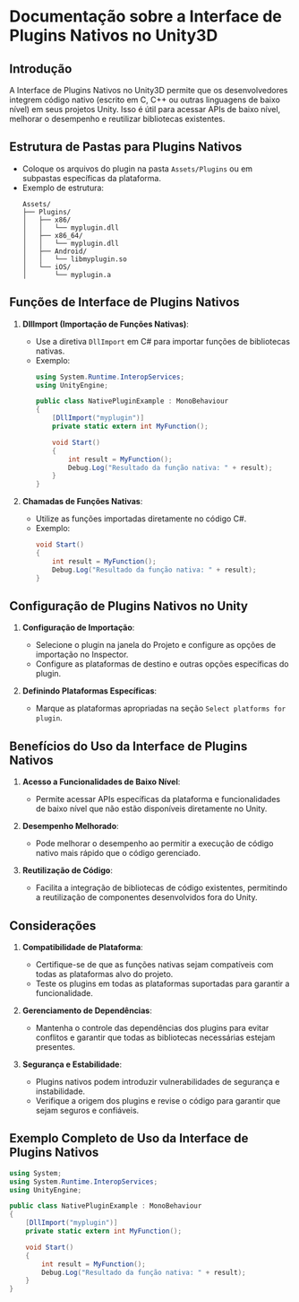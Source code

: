 
# Documentação sobre a Interface de Plugins Nativos no Unity3D

## Introdução

A Interface de Plugins Nativos no Unity3D permite que os desenvolvedores integrem código nativo (escrito em C, C++ ou outras linguagens de baixo nível) em seus projetos Unity. Isso é útil para acessar APIs de baixo nível, melhorar o desempenho e reutilizar bibliotecas existentes.

## Estrutura de Pastas para Plugins Nativos

- Coloque os arquivos do plugin na pasta `Assets/Plugins` ou em subpastas específicas da plataforma.
- Exemplo de estrutura:
  ```
  Assets/
  ├── Plugins/
  │   ├── x86/
  │   │   └── myplugin.dll
  │   ├── x86_64/
  │   │   └── myplugin.dll
  │   ├── Android/
  │   │   └── libmyplugin.so
  │   └── iOS/
  │       └── myplugin.a
  ```

## Funções de Interface de Plugins Nativos

1. **DllImport (Importação de Funções Nativas)**:
   - Use a diretiva `DllImport` em C# para importar funções de bibliotecas nativas.
   - Exemplo:
     ```csharp
     using System.Runtime.InteropServices;
     using UnityEngine;

     public class NativePluginExample : MonoBehaviour
     {
         [DllImport("myplugin")]
         private static extern int MyFunction();

         void Start()
         {
             int result = MyFunction();
             Debug.Log("Resultado da função nativa: " + result);
         }
     }
     ```

2. **Chamadas de Funções Nativas**:
   - Utilize as funções importadas diretamente no código C#.
   - Exemplo:
     ```csharp
     void Start()
     {
         int result = MyFunction();
         Debug.Log("Resultado da função nativa: " + result);
     }
     ```

## Configuração de Plugins Nativos no Unity

1. **Configuração de Importação**:
   - Selecione o plugin na janela do Projeto e configure as opções de importação no Inspector.
   - Configure as plataformas de destino e outras opções específicas do plugin.

2. **Definindo Plataformas Específicas**:
   - Marque as plataformas apropriadas na seção `Select platforms for plugin`.

## Benefícios do Uso da Interface de Plugins Nativos

1. **Acesso a Funcionalidades de Baixo Nível**:
   - Permite acessar APIs específicas da plataforma e funcionalidades de baixo nível que não estão disponíveis diretamente no Unity.

2. **Desempenho Melhorado**:
   - Pode melhorar o desempenho ao permitir a execução de código nativo mais rápido que o código gerenciado.

3. **Reutilização de Código**:
   - Facilita a integração de bibliotecas de código existentes, permitindo a reutilização de componentes desenvolvidos fora do Unity.

## Considerações

1. **Compatibilidade de Plataforma**:
   - Certifique-se de que as funções nativas sejam compatíveis com todas as plataformas alvo do projeto.
   - Teste os plugins em todas as plataformas suportadas para garantir a funcionalidade.

2. **Gerenciamento de Dependências**:
   - Mantenha o controle das dependências dos plugins para evitar conflitos e garantir que todas as bibliotecas necessárias estejam presentes.

3. **Segurança e Estabilidade**:
   - Plugins nativos podem introduzir vulnerabilidades de segurança e instabilidade.
   - Verifique a origem dos plugins e revise o código para garantir que sejam seguros e confiáveis.

## Exemplo Completo de Uso da Interface de Plugins Nativos

```csharp
using System;
using System.Runtime.InteropServices;
using UnityEngine;

public class NativePluginExample : MonoBehaviour
{
    [DllImport("myplugin")]
    private static extern int MyFunction();

    void Start()
    {
        int result = MyFunction();
        Debug.Log("Resultado da função nativa: " + result);
    }
}
```

